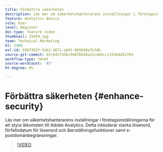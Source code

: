 ```yaml
---
title: Förbättra säkerheten
description: Läs mer om säkerhetshanterarens inställningar i företagsinställningarna för att styra åtkomsten till Adobe Analytics.
feature: Analytics Basics
role: User
level: Beginner
doc-type: feature video
thumbnail: 25458.jpg
team: Technical Marketing
kt: 2366
exl-id: b50f383f-2eb2-4671-a841-0b5b98a7e3db
source-git-commit: 8fc641743bc9e07b838a22ca64ccc15344d52764
workflow-type: tm+mt
source-wordcount: '47'
ht-degree: 0%

---
```


# Förbättra säkerheten {#enhance-security}

Läs mer om säkerhetshanterarens inställningar i företagsinställningarna för att styra åtkomsten till Adobe Analytics. Detta inkluderar starka lösenord, förfallodatum för lösenord och återställningsfunktioner samt e-postdomänbegränsningar.

>[!VIDEO](https://video.tv.adobe.com/v/25458/?quality=12&learn=on)
